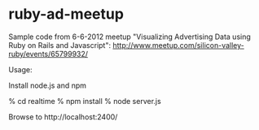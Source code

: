 ruby-ad-meetup
==============

Sample code from 6-6-2012 meetup "Visualizing Advertising Data using Ruby on Rails and Javascript": http://www.meetup.com/silicon-valley-ruby/events/65799932/

Usage:

  Install node.js and npm

  % cd realtime
  % npm install
  % node server.js

  Browse to http://localhost:2400/
